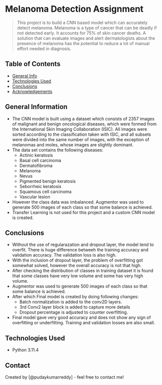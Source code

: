 # Melanoma Detection Assignment
> This project is to build a CNN based model which can accurately detect melanoma. Melanoma is a type of cancer that can be deadly if not detected early. It accounts for 75% of skin cancer deaths. A solution that can evaluate images and alert dermatologists about the presence of melanoma has the potential to reduce a lot of manual effort needed in diagnosis.


## Table of Contents
* [General Info](#general-information)
* [Technologies Used](#technologies-used)
* [Conclusions](#conclusions)
* [Acknowledgements](#acknowledgements)


## General Information
- The CNN model is built using a dataset which consists of 2357 images of malignant and benign oncological diseases, which were formed from the International Skin Imaging Collaboration (ISIC). All images were sorted according to the classification taken with ISIC, and all subsets were divided into the same number of images, with the exception of melanomas and moles, whose images are slightly dominant.
- The data set contains the following diseases:
    - Actinic keratosis
    - Basal cell carcinoma
    - Dermatofibroma
    - Melanoma
    - Nevus
    - Pigmented benign keratosis
    - Seborrheic keratosis
    - Squamous cell carcinoma
    - Vascular lesion
- However the class data was imbalanced. Augmentor was used to generate 500 images of each class so that some balance is achieved.
- Transfer Learning is not used for this project and a custom CNN model is created.


## Conclusions
- Without the use of regularazation and dropout layer, the model tend to overfit. There is huge difference betweeh the training accuracy and validation accuracy. The validation loss is also high.
- With the inclusion of dropout layer, the problem of overfitting got somewhat solved, however the overall accuracy is not that high.
- After checking the distribution of classes in training dataset it is found that some classes have very low volume and some has very high volume.
- Augmentor was used to generate 500 images of each class so that some balance is achieved. 
- After which Final model is created by doing following changes:
    - Batch normalization is added to the conv2D layers.
    - 3rd Conv2 layer block is added to capture more details
    - Dropout percentage is adjusted to counter overfitting.
- Final model gave very good accuracy and does not show any sign of overfitting or underfitting. Training and validation losses are also small.


## Technologies Used
- Python 3.11.4


## Contact
Created by [@pudaykumarreddy] - feel free to contact me!